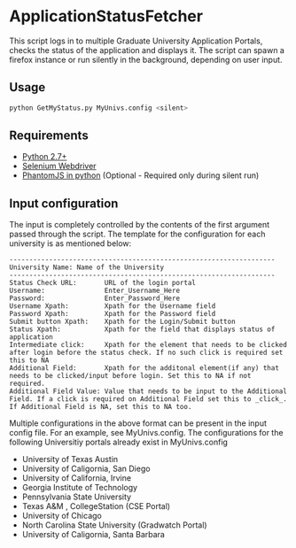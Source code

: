 # ApplicationStatusFetcher
This script logs in to multiple Graduate University Application Portals, checks the status of the application and displays it. The script can spawn a firefox instance or run silently in the background, depending on user input.

Usage  
--------  

```bash
python GetMyStatus.py MyUnivs.config <silent>
```
Requirements    
--------
 * [Python 2.7+](https://www.python.org/downloads/)
 * [Selenium Webdriver](http://selenium-python.readthedocs.org/installation.html)
 * [PhantomJS in python](http://stackoverflow.com/questions/13287490/is-there-a-way-to-use-phantomjs-in-python) (Optional - Required only during silent run)

Input configuration   
--------
 
The input is completely controlled by the contents of the first argument passed through the script. The template for the configuration for each university is as mentioned below:  

```
-------------------------------------------------------------------
University Name: Name of the University 
-------------------------------------------------------------------
Status Check URL: 		URL of the login portal  
Username: 				Enter_Username_Here  
Password: 				Enter_Password_Here  
Username Xpath: 		Xpath for the Username field  
Password Xpath: 		Xpath for the Password field  
Submit button Xpath:	Xpath for the Login/Submit button  
Status Xpath:			Xpath for the field that displays status of application   
Intermediate click: 	Xpath for the element that needs to be clicked after login before the status check. If no such click is required set this to NA  
Additional Field: 		Xpath for the additonal element(if any) that needs to be clicked/input before login. Set this to NA if not required. 
Additional Field Value: Value that needs to be input to the Additional Field. If a click is required on Additional Field set this to _click_. If Additional Field is NA, set this to NA too. 
```
 
Multiple configurations in the above format can be present in the input config file. For an example, see MyUnivs.config. 
The configurations for the following Universitiy portals already exist in MyUnivs.config
* University of Texas Austin
* University of Caligornia, San Diego
* University of California, Irvine
* Georgia Institute of Technology
* Pennsylvania State University
* Texas A&M , CollegeStation (CSE Portal)
* University of Chicago
* North Carolina State University (Gradwatch Portal)
* University of Caligornia, Santa Barbara


